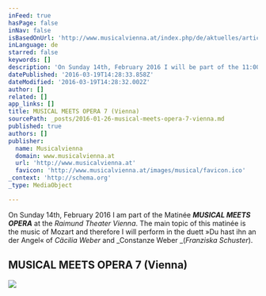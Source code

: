 ```yaml
---
inFeed: true
hasPage: false
inNav: false
isBasedOnUrl: 'http://www.musicalvienna.at/index.php/de/aktuelles/article/205674'
inLanguage: de
starred: false
keywords: []
description: 'On Sunday 14th, February 2016 I will be part of the 11:00 Matinée MUSICAL MEETS OPERA at the Raimund Theater Vienna. The main topic of this matinée is the music of Mozart and therefore I will perform in the duett »Du hast ihn an der Angel« of Cäcilia Weber and Constanze Weber (Franziska Schuster).'
datePublished: '2016-03-19T14:28:33.858Z'
dateModified: '2016-03-19T14:28:32.002Z'
author: []
related: []
app_links: []
title: MUSICAL MEETS OPERA 7 (Vienna)
sourcePath: _posts/2016-01-26-musical-meets-opera-7-vienna.md
published: true
authors: []
publisher:
  name: Musicalvienna
  domain: www.musicalvienna.at
  url: 'http://www.musicalvienna.at'
  favicon: 'http://www.musicalvienna.at/images/musical/favicon.ico'
_context: 'http://schema.org'
_type: MediaObject

---
```

On Sunday 14th, February 2016 I am part of the Matinée **_MUSICAL MEETS OPERA_** at the _Raimund Theater Vienna_. The main topic of this matinée is the music of Mozart and therefore I will perform in the duett »Du hast ihn an der Angel« of _Cäcilia Weber_ and _Constanze Weber _(_Franziska Schuster_).

<article style=""><h1>MUSICAL MEETS OPERA 7 (Vienna)</h1><img src="https://s3-us-west-2.amazonaws.com/the-grid-img/p/f1c64500a96e3d62296560e9edd22e42a82ae833.jpg" /></article>